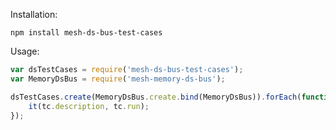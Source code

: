 Installation:

`npm install mesh-ds-bus-test-cases`

Usage:

```javascript
var dsTestCases = require('mesh-ds-bus-test-cases');
var MemoryDsBus = require('mesh-memory-ds-bus');

dsTestCases.create(MemoryDsBus.create.bind(MemoryDsBus)).forEach(function(tc) {
    it(tc.description, tc.run);
});

```
